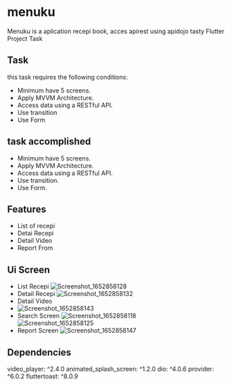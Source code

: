 # menuku

Menuku is a aplication recepi book, acces apirest using apidojo tasty
Flutter Project Task

## Task
this task requires the following conditions:

* Minimum have 5 screens.
* Apply MVVM Architecture.
* Access data using a RESTful API.
* Use transition
* Use Form

## task accomplished
 * Minimum have 5 screens.
 * Apply MVVM Architecture.
 * Access data using a RESTful API.
 * Use transition.
 * Use Form.

## Features
 * List of recepi
 * Detai Recepi
 * Detail Video
 * Report From

## Ui Screen
* List Recepi
  ![Screenshot_1652858128](https://user-images.githubusercontent.com/89612818/169540258-bf63fb91-c674-462b-8d2a-ed5ac5bd5207.png)
* Detail Recepi
  ![Screenshot_1652858132](https://user-images.githubusercontent.com/89612818/169539912-571e33ae-4c5e-4ade-a5b9-f900f83f9177.png)
* Detail Video
* ![Screenshot_1652858143](https://user-images.githubusercontent.com/89612818/169540125-b672c163-e5e9-469d-8403-0bca992d580e.png)
* Search Screen
  ![Screenshot_1652858118](https://user-images.githubusercontent.com/89612818/169539633-268f82d3-249e-4ea7-8ca3-cbaead0ca43c.png) <br/>
  ![Screenshot_1652858125](https://user-images.githubusercontent.com/89612818/169540544-a0d5a862-3535-43ae-9f15-c7540d76d768.png)
* Report Screen
  ![Screenshot_1652858147](https://user-images.githubusercontent.com/89612818/169540474-bb360066-2216-40c3-ad93-c9d3db5f95dc.png)


## Dependencies
  video_player: ^2.4.0
  animated_splash_screen: ^1.2.0
  dio: ^4.0.6
  provider: ^6.0.2
  fluttertoast: ^8.0.9


